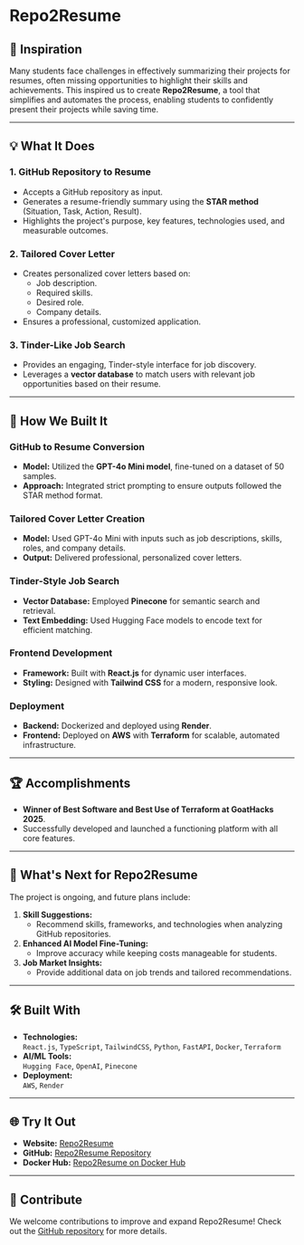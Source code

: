 
# Repo2Resume

## 📌 **Inspiration**
Many students face challenges in effectively summarizing their projects for resumes, often missing opportunities to highlight their skills and achievements. This inspired us to create **Repo2Resume**, a tool that simplifies and automates the process, enabling students to confidently present their projects while saving time.

---

## 💡 **What It Does**

### **1. GitHub Repository to Resume**
- Accepts a GitHub repository as input.
- Generates a resume-friendly summary using the **STAR method** (Situation, Task, Action, Result).
- Highlights the project's purpose, key features, technologies used, and measurable outcomes.

### **2. Tailored Cover Letter**
- Creates personalized cover letters based on:
  - Job description.
  - Required skills.
  - Desired role.
  - Company details.
- Ensures a professional, customized application.

### **3. Tinder-Like Job Search**
- Provides an engaging, Tinder-style interface for job discovery.
- Leverages a **vector database** to match users with relevant job opportunities based on their resume.

---

## 🔧 **How We Built It**

### **GitHub to Resume Conversion**
- **Model:** Utilized the **GPT-4o Mini model**, fine-tuned on a dataset of 50 samples.
- **Approach:** Integrated strict prompting to ensure outputs followed the STAR method format.

### **Tailored Cover Letter Creation**
- **Model:** Used GPT-4o Mini with inputs such as job descriptions, skills, roles, and company details.
- **Output:** Delivered professional, personalized cover letters.

### **Tinder-Style Job Search**
- **Vector Database:** Employed **Pinecone** for semantic search and retrieval.
- **Text Embedding:** Used Hugging Face models to encode text for efficient matching.

### **Frontend Development**
- **Framework:** Built with **React.js** for dynamic user interfaces.
- **Styling:** Designed with **Tailwind CSS** for a modern, responsive look.

### **Deployment**
- **Backend:** Dockerized and deployed using **Render**.
- **Frontend:** Deployed on **AWS** with **Terraform** for scalable, automated infrastructure.

---

## 🏆 **Accomplishments**
- **Winner of Best Software and Best Use of Terraform at GoatHacks 2025**.
- Successfully developed and launched a functioning platform with all core features.

---

## 🚀 **What's Next for Repo2Resume**
The project is ongoing, and future plans include:
1. **Skill Suggestions:**
   - Recommend skills, frameworks, and technologies when analyzing GitHub repositories.
2. **Enhanced AI Model Fine-Tuning:**
   - Improve accuracy while keeping costs manageable for students.
3. **Job Market Insights:**
   - Provide additional data on job trends and tailored recommendations.

---

## 🛠️ **Built With**
- **Technologies:**  
  `React.js`, `TypeScript`, `TailwindCSS`, `Python`, `FastAPI`, `Docker`, `Terraform`
- **AI/ML Tools:**  
  `Hugging Face`, `OpenAI`, `Pinecone`
- **Deployment:**  
  `AWS`, `Render`

---

## 🌐 **Try It Out**
- **Website:** [Repo2Resume](https://repo2resume-git-main-phong-caos-projects.vercel.app)  
- **GitHub:** [Repo2Resume Repository](https://github.com/PhuongCT1105/Repo2Resume)  
- **Docker Hub:** [Repo2Resume on Docker Hub](https://hub.docker.com)  

---

## 📢 **Contribute**
We welcome contributions to improve and expand Repo2Resume! Check out the [GitHub repository](https://github.com/PhuongCT1105/Repo2Resume) for more details.
